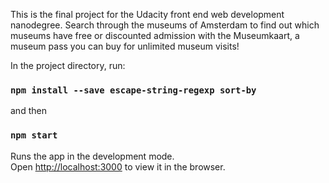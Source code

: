 This is the final project for the Udacity front end web development nanodegree.  Search through the museums of Amsterdam to find out which museums have free or discounted admission with the Museumkaart, a museum pass you can buy for unlimited museum visits!

In the project directory, run:
### `npm install --save escape-string-regexp sort-by`
and then 
### `npm start`

Runs the app in the development mode.<br>
Open [http://localhost:3000](http://localhost:3000) to view it in the browser.
